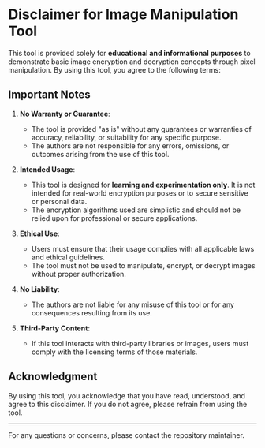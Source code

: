 # Disclaimer for Image Manipulation Tool

This tool is provided solely for **educational and informational purposes** to demonstrate basic image encryption and decryption concepts through pixel manipulation. By using this tool, you agree to the following terms:

## Important Notes

1. **No Warranty or Guarantee**:
   - The tool is provided "as is" without any guarantees or warranties of accuracy, reliability, or suitability for any specific purpose.
   - The authors are not responsible for any errors, omissions, or outcomes arising from the use of this tool.

2. **Intended Usage**:
   - This tool is designed for **learning and experimentation only**. It is not intended for real-world encryption purposes or to secure sensitive or personal data.
   - The encryption algorithms used are simplistic and should not be relied upon for professional or secure applications.

3. **Ethical Use**:
   - Users must ensure that their usage complies with all applicable laws and ethical guidelines.
   - The tool must not be used to manipulate, encrypt, or decrypt images without proper authorization.

4. **No Liability**:
   - The authors are not liable for any misuse of this tool or for any consequences resulting from its use.

5. **Third-Party Content**:
   - If this tool interacts with third-party libraries or images, users must comply with the licensing terms of those materials.

## Acknowledgment

By using this tool, you acknowledge that you have read, understood, and agree to this disclaimer. If you do not agree, please refrain from using the tool.

---

For any questions or concerns, please contact the repository maintainer.
